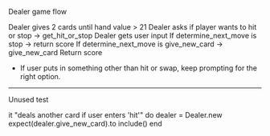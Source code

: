 Dealer game flow

Dealer gives 2 cards
until hand value > 21
Dealer asks if player wants to hit or stop -> get_hit_or_stop
Dealer gets user input
If determine_next_move is stop -> return score
If determine_next_move is give_new_card -> give_new_card
Return score

* If user puts in something other than hit or swap, keep prompting for the right option.

---
Unused test

  it "deals another card if user enters 'hit'" do
		dealer = Dealer.new
		expect(dealer.give_new_card).to include()
	end
